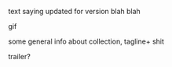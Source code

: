 text saying updated for version blah blah

gif

some general info about collection, tagline+ shit

trailer?



